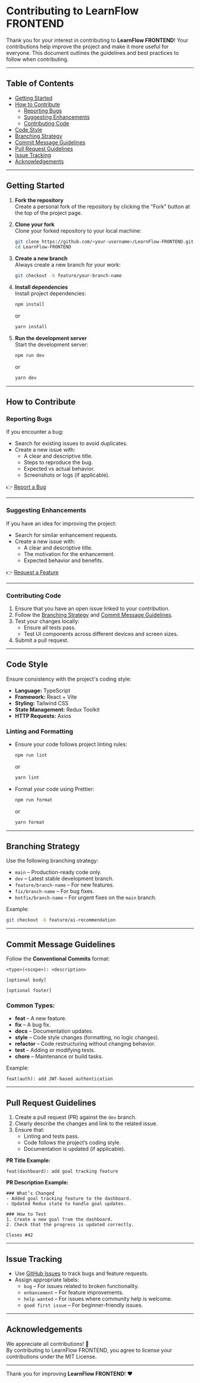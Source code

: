 # Contributing to LearnFlow FRONTEND

Thank you for your interest in contributing to **LearnFlow FRONTEND**! Your contributions help improve the project and make it more useful for everyone. This document outlines the guidelines and best practices to follow when contributing.

---

## Table of Contents
- [Getting Started](#getting-started)
- [How to Contribute](#how-to-contribute)
    - [Reporting Bugs](#reporting-bugs)
    - [Suggesting Enhancements](#suggesting-enhancements)
    - [Contributing Code](#contributing-code)
- [Code Style](#code-style)
- [Branching Strategy](#branching-strategy)
- [Commit Message Guidelines](#commit-message-guidelines)
- [Pull Request Guidelines](#pull-request-guidelines)
- [Issue Tracking](#issue-tracking)
- [Acknowledgements](#acknowledgements)

---

## Getting Started

1. **Fork the repository**  
   Create a personal fork of the repository by clicking the "Fork" button at the top of the project page.

2. **Clone your fork**  
   Clone your forked repository to your local machine:
   ```bash
   git clone https://github.com/<your-username>/LearnFlow-FRONTEND.git
   cd LearnFlow-FRONTEND
   ```

3. **Create a new branch**  
   Always create a new branch for your work:
   ```bash
   git checkout -b feature/your-branch-name
   ```

4. **Install dependencies**  
   Install project dependencies:
   ```bash
   npm install
   ```
   or
   ```bash
   yarn install
   ```

5. **Run the development server**  
   Start the development server:
   ```bash
   npm run dev
   ```
   or
   ```bash
   yarn dev
   ```

---

## How to Contribute

### Reporting Bugs
If you encounter a bug:
- Search for existing issues to avoid duplicates.
- Create a new issue with:
    - A clear and descriptive title.
    - Steps to reproduce the bug.
    - Expected vs actual behavior.
    - Screenshots or logs (if applicable).

👉 [Report a Bug](https://github.com/gayanukabulegoda/LearnFlow-FRONTEND/issues/new?labels=bug)

---

### Suggesting Enhancements
If you have an idea for improving the project:
- Search for similar enhancement requests.
- Create a new issue with:
    - A clear and descriptive title.
    - The motivation for the enhancement.
    - Expected behavior and benefits.

👉 [Request a Feature](https://github.com/gayanukabulegoda/LearnFlow-FRONTEND/issues/new?labels=enhancement)

---

### Contributing Code
1. Ensure that you have an open issue linked to your contribution.
2. Follow the [Branching Strategy](#branching-strategy) and [Commit Message Guidelines](#commit-message-guidelines).
3. Test your changes locally:
    - Ensure all tests pass.
    - Test UI components across different devices and screen sizes.
4. Submit a pull request.

---

## Code Style
Ensure consistency with the project's coding style:
- **Language:** TypeScript
- **Framework:** React + Vite
- **Styling:** Tailwind CSS
- **State Management:** Redux Toolkit
- **HTTP Requests:** Axios

### Linting and Formatting
- Ensure your code follows project linting rules:
   ```bash
   npm run lint
   ```
  or
   ```bash
   yarn lint
   ```

- Format your code using Prettier:
   ```bash
   npm run format
   ```
  or
   ```bash
   yarn format
   ```

---

## Branching Strategy
Use the following branching strategy:
- `main` – Production-ready code only.
- `dev` – Latest stable development branch.
- `feature/branch-name` – For new features.
- `fix/branch-name` – For bug fixes.
- `hotfix/branch-name` – For urgent fixes on the `main` branch.

Example:
```bash
git checkout -b feature/ai-recommendation
```

---

## Commit Message Guidelines
Follow the **Conventional Commits** format:

```
<type>(<scope>): <description>

[optional body]

[optional footer]
```

### Common Types:
- **feat** – A new feature.
- **fix** – A bug fix.
- **docs** – Documentation updates.
- **style** – Code style changes (formatting, no logic changes).
- **refactor** – Code restructuring without changing behavior.
- **test** – Adding or modifying tests.
- **chore** – Maintenance or build tasks.

Example:
```
feat(auth): add JWT-based authentication
```

---

## Pull Request Guidelines
1. Create a pull request (PR) against the `dev` branch.
2. Clearly describe the changes and link to the related issue.
3. Ensure that:
    - Linting and tests pass.
    - Code follows the project’s coding style.
    - Documentation is updated (if applicable).

**PR Title Example:**
```
feat(dashboard): add goal tracking feature
```

**PR Description Example:**
```
### What’s Changed
- Added goal tracking feature to the dashboard.
- Updated Redux state to handle goal updates.

### How to Test
1. Create a new goal from the dashboard.
2. Check that the progress is updated correctly.

Closes #42
```

---

## Issue Tracking
- Use [GitHub Issues](https://github.com/gayanukabulegoda/LearnFlow-FRONTEND/issues) to track bugs and feature requests.
- Assign appropriate labels:
    - `bug` – For issues related to broken functionality.
    - `enhancement` – For feature improvements.
    - `help wanted` – For issues where community help is welcome.
    - `good first issue` – For beginner-friendly issues.

---

## Acknowledgements
We appreciate all contributions! 🙌  
By contributing to LearnFlow FRONTEND, you agree to license your contributions under the MIT License.

---

Thank you for improving **LearnFlow FRONTEND**! ❤️